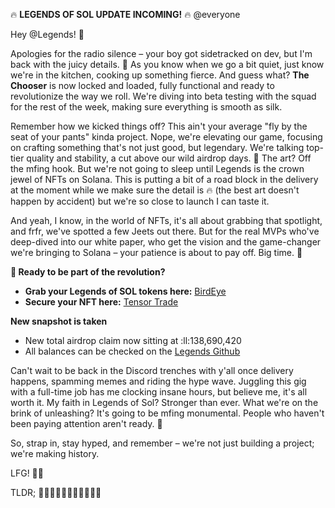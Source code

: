 :fire: **LEGENDS OF SOL UPDATE INCOMING!** :fire: @everyone

Hey @Legends! :crown:

Apologies for the radio silence – your boy got sidetracked on dev, but I'm back with the juicy details. :rocket: As you know when we go a bit quiet, just know we're in the kitchen, cooking up something fierce. And guess what? **The Chooser** is now locked and loaded, fully functional and ready to revolutionize the way we roll. We're diving into beta testing with the squad for the rest of the week, making sure everything is smooth as silk.

Remember how we kicked things off? This ain't your average "fly by the seat of your pants" kinda project. Nope, we're elevating our game, focusing on crafting something that's not just good, but legendary. We're talking top-tier quality and stability, a cut above our wild airdrop days. :art: The art? Off the mfing hook. But we're not going to sleep until Legends is the crown jewel of NFTs on Solana. This is putting a bit of a road block in the delivery at the moment while we make sure the detail is :fire: (the best art doesn't happen by accident) but we're so close to launch I can taste it.

And yeah, I know, in the world of NFTs, it's all about grabbing that spotlight, and frfr, we've spotted a few Jeets out there. But for the real MVPs who've deep-dived into our white paper, who get the vision and the game-changer we're bringing to Solana – your patience is about to pay off. Big time. :gem:

**:rocket: Ready to be part of the revolution?** 

- **Grab your Legends of SOL tokens here:** [BirdEye](https://birdeye.so/token/LGNDeXXXaDDeRerwwHfUtPBNz5s6vrn1NMSt9hdaCwx?chain=solana&tab=markets)
- **Secure your NFT here:** [Tensor Trade](https://www.tensor.trade/trade/the_choice)

**New snapshot is taken**

- New total airdrop claim now sitting at :ll:138,690,420
- All balances can be checked on the [Legends Github](https://github.com/Legends-of-Sol/Solana-NFT-collections/blob/main/legends/the_choice_snapshot_rewards.json)

Can't wait to be back in the Discord trenches with y'all once delivery happens, spamming memes and riding the hype wave. Juggling this gig with a full-time job has me clocking insane hours, but believe me, it's all worth it. My faith in Legends of Sol? Stronger than ever. What we're on the brink of unleashing? It's going to be mfing monumental. People who haven't been paying attention aren't ready. :rocket:

So, strap in, stay hyped, and remember – we're not just building a project; we're making history. 

LFG! :rocket::milky_way:

TLDR; :rocket::rocket::rocket::rocket::rocket::rocket::rocket::rocket::rocket::rocket::rocket: